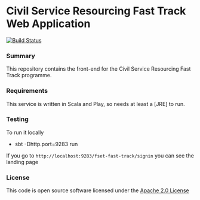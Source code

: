 # Civil Service Resourcing Fast Track Web Application

[![Build Status](https://travis-ci.org/hmrc/fset-fasttrack-frontend.svg?branch=roles)](https://travis-ci.org/hmrc/fset-fasttrack-frontend)

### Summary
This repository contains the front-end for the Civil Service Resourcing Fast Track programme.

### Requirements
This service is written in Scala and Play, so needs at least a [JRE] to run.

### Testing
To run it locally
	
- sbt -Dhttp.port=9283 run
	

If you go to `http://localhost:9283/fset-fast-track/signin` you can see the landing page

### License

This code is open source software licensed under the [Apache 2.0 License]("http://www.apache.org/licenses/LICENSE-2.0.html")
